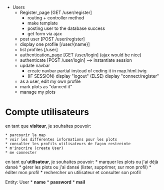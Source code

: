 * Users
	* Register_page [GET /user/register]
		* routing + controller method
		* make template
		* posting user to the database success
		* get form via ajax
	* post user [POST /user/register]
	* display one profile [/user/{name}]
	* list profiles [/user]
	* authentication_page [GET /user/login] (ajax would be nice)
	* authenticate [POST /user/login] --> instantiate session
	* update navbar
		* create navbar partial instead of coding it in map.html.twig
		* (IF SESSION) display "logout" (ELSE) display "connect/register"
	* as a user, edit my own profile
	* mark plots as "danced it"
	* manage my plots


# Compte utilisateurs

en tant que **visiteur**, je souhaites pouvoir:

	* parcourir la map
	* voir les différentes informations pour les plots
	* consulter les profils utilisateurs de façon restreinte
	* m'inscrire (create User)
	* me connecter

en tant qu'**utilisateur**, je souhaites pouvoir:
	* marquer les plots ou j'ai déjà dansé
	* gérer les plots ou j'ai dansé (lister, supprimer, sur mon profil)
	* éditer mon profil
	* rechercher un utilisateur et consulter son profil

Entity: User
	* **name**
	* **password**
	* **mail**
